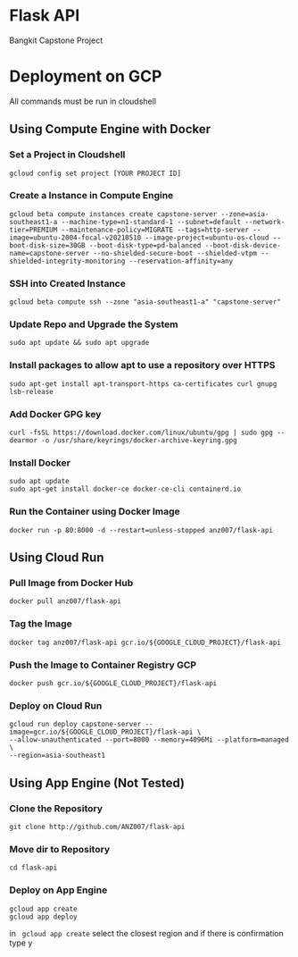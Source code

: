 # Flask API
Bangkit Capstone Project

# Deployment on GCP
All commands must be run in cloudshell

## Using Compute Engine with Docker

### Set a Project in Cloudshell
```
gcloud config set project [YOUR PROJECT ID]
```

### Create a Instance in Compute Engine
```
gcloud beta compute instances create capstone-server --zone=asia-southeast1-a --machine-type=n1-standard-1 --subnet=default --network-tier=PREMIUM --maintenance-policy=MIGRATE --tags=http-server --image=ubuntu-2004-focal-v20210510 --image-project=ubuntu-os-cloud --boot-disk-size=30GB --boot-disk-type=pd-balanced --boot-disk-device-name=capstone-server --no-shielded-secure-boot --shielded-vtpm --shielded-integrity-monitoring --reservation-affinity=any
```

### SSH into Created Instance
```
gcloud beta compute ssh --zone "asia-southeast1-a" "capstone-server"
```

### Update Repo and Upgrade the System
```
sudo apt update && sudo apt upgrade
```

### Install packages to allow apt to use a repository over HTTPS
``` 
sudo apt-get install apt-transport-https ca-certificates curl gnupg lsb-release 
```

### Add Docker GPG key
``` 
curl -fsSL https://download.docker.com/linux/ubuntu/gpg | sudo gpg --dearmor -o /usr/share/keyrings/docker-archive-keyring.gpg 
```

### Install Docker
```
sudo apt update
sudo apt-get install docker-ce docker-ce-cli containerd.io
```

### Run the Container using Docker Image
```
docker run -p 80:8000 -d --restart=unless-stopped anz007/flask-api
```


## Using Cloud Run

### Pull Image from Docker Hub 
```
docker pull anz007/flask-api
```

### Tag the Image
```
docker tag anz007/flask-api gcr.io/${GOOGLE_CLOUD_PROJECT}/flask-api
```

### Push the Image to Container Registry GCP
```
docker push gcr.io/${GOOGLE_CLOUD_PROJECT}/flask-api
```

### Deploy on Cloud Run
```
gcloud run deploy capstone-server --image=gcr.io/${GOOGLE_CLOUD_PROJECT}/flask-api \
--allow-unauthenticated --port=8000 --memory=4096Mi --platform=managed \
--region=asia-southeast1
```

## Using App Engine (Not Tested)

### Clone the Repository
```
git clone http://github.com/ANZ007/flask-api
```
### Move dir to Repository
```
cd flask-api
```

### Deploy on App Engine
```
gcloud app create
gcloud app deploy
```
in ``` gcloud app create``` select the closest region and if there is confirmation type y